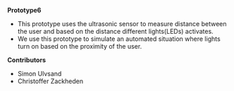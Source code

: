 **Prototype6** 
- This prototype uses the ultrasonic sensor to measure distance between the user and based on the distance different lights(LEDs) activates.
- We use this prototype to simulate an automated situation where lights turn on based on the proximity of the user. 

**Contributors**
- Simon Ulvsand 
- Christoffer Zackheden
